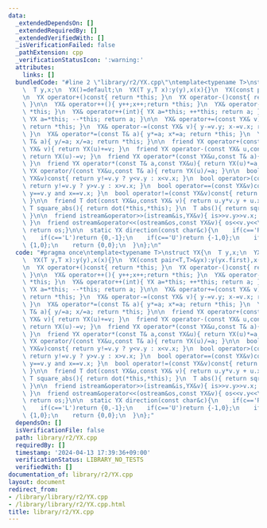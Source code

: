```yaml
---
data:
  _extendedDependsOn: []
  _extendedRequiredBy: []
  _extendedVerifiedWith: []
  _isVerificationFailed: false
  _pathExtension: cpp
  _verificationStatusIcon: ':warning:'
  attributes:
    links: []
  bundledCode: "#line 2 \"library/r2/YX.cpp\"\ntemplate<typename T>\nstruct YX{\n\
    \  T y,x;\n  YX()=default;\n  YX(T y,T x):y(y),x(x){}\n  YX(const pair<T,T>&yx):y(yx.first),x(yx.second){}\n\
    \n  YX operator+()const{ return *this; }\n  YX operator-()const{ return YX(-y,-x);\
    \ }\n\n  YX& operator++(){ y++;x++;return *this; }\n  YX& operator--(){ y--;x--;return\
    \ *this; }\n  YX& operator++(int){ YX a=*this; ++*this; return a; }\n  YX& operator--(int){\
    \ YX a=*this; --*this; return a; }\n\n  YX& operator+=(const YX& v){ y+=v.y; x+=v.x;\
    \ return *this; }\n  YX& operator-=(const YX& v){ y-=v.y; x-=v.x; return *this;\
    \ }\n  YX& operator*=(const T& a){ y*=a; x*=a; return *this; }\n  YX& operator/=(const\
    \ T& a){ y/=a; x/=a; return *this; }\n\n  friend YX operator+(const YX& u,const\
    \ YX& v){ return YX(u)+=v; }\n  friend YX operator-(const YX& u,const YX& v){\
    \ return YX(u)-=v; }\n  friend YX operator*(const YX&u,const T& a){ return YX(u)*=a;\
    \ }\n  friend YX operator*(const T& a,const YX&u){ return YX(u)*=a; }\n  friend\
    \ YX operator/(const YX&u,const T& a){ return YX(u)/=a; }\n\n  bool operator<(const\
    \ YX&v)const{ return y!=v.y ? y<v.y : x<v.x; }\n  bool operator>(const YX&v)const{\
    \ return y!=v.y ? y>v.y : x>v.x; }\n  bool operator==(const YX&v)const{ return\
    \ y==v.y and x==v.x; }\n  bool operator!=(const YX&v)const{ return !(*this==v);\
    \ }\n\n  friend T dot(const YX&u,const YX& v){ return u.y*v.y + u.x*v.x; }\n \
    \ T square_abs(){ return dot(*this,*this); }\n  T abs(){ return sqrt(square_abs());\
    \ }\n\n  friend istream&operator>>(istream&is,YX&v){ is>>v.y>>v.x; return is;\
    \ }\n  friend ostream&operator<<(ostream&os,const YX&v){ os<<v.y<<\" \"<<v.x;\
    \ return os;}\n\n  static YX direction(const char&c){\n    if(c=='R')return {0,1};\n\
    \    if(c=='L')return {0,-1};\n    if(c=='U')return {-1,0};\n    if(c=='D')return\
    \ {1,0};\n    return {0,0};\n  }\n};\n"
  code: "#pragma once\ntemplate<typename T>\nstruct YX{\n  T y,x;\n  YX()=default;\n\
    \  YX(T y,T x):y(y),x(x){}\n  YX(const pair<T,T>&yx):y(yx.first),x(yx.second){}\n\
    \n  YX operator+()const{ return *this; }\n  YX operator-()const{ return YX(-y,-x);\
    \ }\n\n  YX& operator++(){ y++;x++;return *this; }\n  YX& operator--(){ y--;x--;return\
    \ *this; }\n  YX& operator++(int){ YX a=*this; ++*this; return a; }\n  YX& operator--(int){\
    \ YX a=*this; --*this; return a; }\n\n  YX& operator+=(const YX& v){ y+=v.y; x+=v.x;\
    \ return *this; }\n  YX& operator-=(const YX& v){ y-=v.y; x-=v.x; return *this;\
    \ }\n  YX& operator*=(const T& a){ y*=a; x*=a; return *this; }\n  YX& operator/=(const\
    \ T& a){ y/=a; x/=a; return *this; }\n\n  friend YX operator+(const YX& u,const\
    \ YX& v){ return YX(u)+=v; }\n  friend YX operator-(const YX& u,const YX& v){\
    \ return YX(u)-=v; }\n  friend YX operator*(const YX&u,const T& a){ return YX(u)*=a;\
    \ }\n  friend YX operator*(const T& a,const YX&u){ return YX(u)*=a; }\n  friend\
    \ YX operator/(const YX&u,const T& a){ return YX(u)/=a; }\n\n  bool operator<(const\
    \ YX&v)const{ return y!=v.y ? y<v.y : x<v.x; }\n  bool operator>(const YX&v)const{\
    \ return y!=v.y ? y>v.y : x>v.x; }\n  bool operator==(const YX&v)const{ return\
    \ y==v.y and x==v.x; }\n  bool operator!=(const YX&v)const{ return !(*this==v);\
    \ }\n\n  friend T dot(const YX&u,const YX& v){ return u.y*v.y + u.x*v.x; }\n \
    \ T square_abs(){ return dot(*this,*this); }\n  T abs(){ return sqrt(square_abs());\
    \ }\n\n  friend istream&operator>>(istream&is,YX&v){ is>>v.y>>v.x; return is;\
    \ }\n  friend ostream&operator<<(ostream&os,const YX&v){ os<<v.y<<\" \"<<v.x;\
    \ return os;}\n\n  static YX direction(const char&c){\n    if(c=='R')return {0,1};\n\
    \    if(c=='L')return {0,-1};\n    if(c=='U')return {-1,0};\n    if(c=='D')return\
    \ {1,0};\n    return {0,0};\n  }\n};"
  dependsOn: []
  isVerificationFile: false
  path: library/r2/YX.cpp
  requiredBy: []
  timestamp: '2024-04-13 17:39:36+09:00'
  verificationStatus: LIBRARY_NO_TESTS
  verifiedWith: []
documentation_of: library/r2/YX.cpp
layout: document
redirect_from:
- /library/library/r2/YX.cpp
- /library/library/r2/YX.cpp.html
title: library/r2/YX.cpp
---
```

